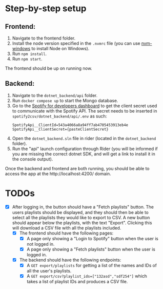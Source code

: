 # Step-by-step setup

## Frontend:

1. Navigate to the frontend folder.
2. Install the node version specified in the `.nvmrc` file (you can
   use [nvm-windows](https://github.com/coreybutler/nvm-windows) to install Node
   on Windows).
3. Run `npm install`.
4. Run `npm start`.

The frontend should be up on running now.

## Backend:

1. Navigate to the `dotnet_backend/api` folder.
2. Run `docker compose up` to start the Mongo database.
3. Go to
   the [Spotify for developers dashboard](https://developer.spotify.com/dashboard/543a4066a8a94ff7ab4705453913eb4e/settings)
   to get the client secret used to communicate with the Spotify API. The secret
   needs to be inserted in `spotify2csv/dotnet_backend/api/.env` as such:
     ```
    SpotifyApi__ClientId=543a4066a8a94ff7ab4705453913eb4e
    SpotifyApi__ClientSecret={pasteClientSecret}
    ```
3. Open the `dotnet_backend.sln` file in rider (located in the `dotnet_backend`
   folder).
4. Run the "api" launch configuration through Rider (you will be informed if you
   are missing the correct dotnet SDK, and will get a link to install it in the
   console output).

Once the backend and frontend are both running, you should be able to access the
app at the http://localhost:4200/ domain.

# TODOs

- [x] After logging in, the button should have a "Fetch playlists" button. The
  users playlists should be displayed, and they should then be able to select
  all the playlists they would like to export to CSV. A new button should appear
  below the playlists, with the text "Export". Clicking this will download a CSV
  file with all the playlists included.
    - [x] The frontend should have the following pages:
        - [x] A page only showing a "Login to Spotify" button when the user is
          not logged in.
        - [x] A page only showing a "Fetch playlists" button when the user is
          logged in.
    - [x] The backend should have the following endpoints:
        - [x] A `GET export/playlists` for getting a list of the names and IDs
          of all the user's playlists.
        - [x] A `GET export/csv?playlist_ids=["132asd","sdf254"]` which takes a
          list of playlist IDs and produces a CSV file.